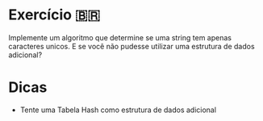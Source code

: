 # Exercício 🇧🇷

Implemente um algoritmo que determine se uma string tem apenas caracteres unicos. E se você não pudesse utilizar uma estrutura de dados adicional?

# Dicas

- Tente uma Tabela Hash como estrutura de dados adicional
